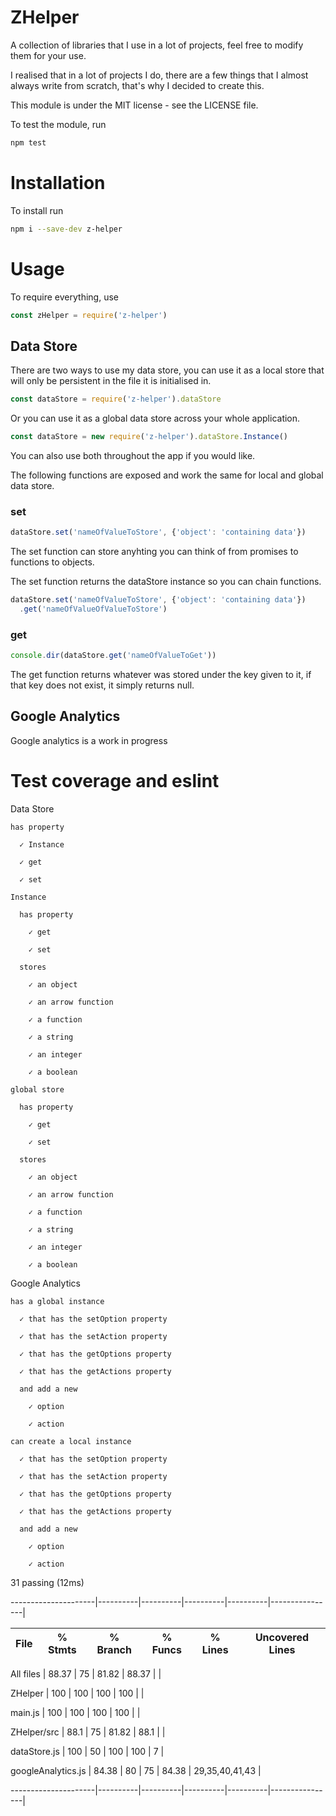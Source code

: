 # ZHelper
A collection of libraries that I use in a lot of projects, feel free to modify them for your use.

I realised that in a lot of projects I do, there are a few things that I almost always write from scratch, that's why I decided to create this.

This module is under the MIT license - see the LICENSE file.

To test the module, run
```js
npm test
```

# Installation
To install run
```sh
npm i --save-dev z-helper
```

# Usage
To require everything, use
```js
const zHelper = require('z-helper')
```

## Data Store
There are two ways to use my data store, you can use it as a local store that will only be persistent in the file it is initialised in.
```js
const dataStore = require('z-helper').dataStore
```

Or you can use it as a global data store across your whole application.
```js
const dataStore = new require('z-helper').dataStore.Instance()
```

You can also use both throughout the app if you would like.

The following functions are exposed and work the same for local and global data store.

### set
```js
dataStore.set('nameOfValueToStore', {'object': 'containing data'})
```

The set function can store anyhting you can think of from promises to functions to objects.

The set function returns the dataStore instance so you can chain functions.
```js
dataStore.set('nameOfValueToStore', {'object': 'containing data'})
  .get('nameOfValueOfValueToStore')
```

### get
```js
console.dir(dataStore.get('nameOfValueToGet'))
```

The get function returns whatever was stored under the key given to it, if that key does not exist, it simply returns null.

## Google Analytics
Google analytics is a work in progress

# Test coverage and eslint




  Data Store

    has property

      ✓ Instance

      ✓ get

      ✓ set

    Instance

      has property

        ✓ get

        ✓ set

      stores

        ✓ an object

        ✓ an arrow function

        ✓ a function

        ✓ a string

        ✓ an integer

        ✓ a boolean

    global store

      has property

        ✓ get

        ✓ set

      stores

        ✓ an object

        ✓ an arrow function

        ✓ a function

        ✓ a string

        ✓ an integer

        ✓ a boolean



  Google Analytics

    has a global instance

      ✓ that has the setOption property

      ✓ that has the setAction property

      ✓ that has the getOptions property

      ✓ that has the getActions property

      and add a new

        ✓ option

        ✓ action

    can create a local instance

      ✓ that has the setOption property

      ✓ that has the setAction property

      ✓ that has the getOptions property

      ✓ that has the getActions property

      and add a new

        ✓ option

        ✓ action





  31 passing (12ms)



---------------------|----------|----------|----------|----------|----------------|

File                 |  % Stmts | % Branch |  % Funcs |  % Lines |Uncovered Lines |
---------------------|----------|----------|----------|----------|----------------|

All files            |    88.37 |       75 |    81.82 |    88.37 |                |

 ZHelper             |      100 |      100 |      100 |      100 |                |

  main.js            |      100 |      100 |      100 |      100 |                |

 ZHelper/src         |     88.1 |       75 |    81.82 |     88.1 |                |

  dataStore.js       |      100 |       50 |      100 |      100 |              7 |

  googleAnalytics.js |    84.38 |       80 |       75 |    84.38 | 29,35,40,41,43 |

---------------------|----------|----------|----------|----------|----------------|

